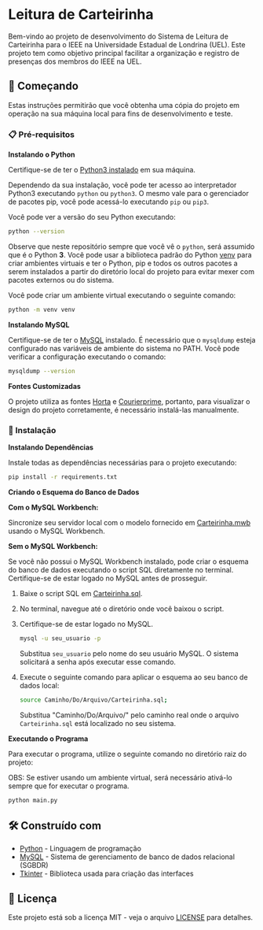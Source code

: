 # Leitura de Carteirinha

Bem-vindo ao projeto de desenvolvimento do Sistema de Leitura de Carteirinha para o IEEE na Universidade Estadual de Londrina (UEL). 
Este projeto tem como objetivo principal facilitar a organização e registro de presenças dos membros do IEEE na UEL.

## 🚀 Começando

Estas instruções permitirão que você obtenha uma cópia do projeto em operação na sua máquina local para fins de desenvolvimento e teste.

### 📋 Pré-requisitos

**Instalando o Python**

Certifique-se de ter o [Python3 instalado](https://realpython.com/installing-python/) em sua máquina.

Dependendo da sua instalação, você pode ter acesso ao interpretador Python3 executando `python` ou `python3`. 
O mesmo vale para o gerenciador de pacotes pip, você pode acessá-lo executando `pip` ou `pip3`.

Você pode ver a versão do seu Python executando:

```bash
python --version
```

Observe que neste repositório sempre que você vê o `python`, será assumido que é o Python **3**.
Você pode usar a biblioteca padrão do Python [venv](https://docs.python.org/3/library/venv.html)
para criar ambientes virtuais e ter o Python, pip e todos os outros pacotes a serem instalados
 a partir do diretório local do projeto para evitar mexer com pacotes externos ou do sistema.

Você pode criar um ambiente virtual executando o seguinte comando:

```bash
python -m venv venv
```

**Instalando MySQL**

Certifique-se de ter o [MySQL](https://dev.mysql.com/downloads/installer/) instalado. É necessário que o `mysqldump` esteja configurado nas variáveis de ambiente do sistema no PATH. Você pode verificar a configuração executando o comando:

```bash
mysqldump --version
```

**Fontes Customizadas**

O projeto utiliza as fontes [Horta](https://fontmeme.com/fontes/fonte-horta/) e [Courierprime](https://fonts.google.com/specimen/Courier+Prime), portanto, para visualizar o design do projeto corretamente, é necessário instalá-las manualmente.

### 🔧 Instalação

**Instalando Dependências**

Instale todas as dependências necessárias para o projeto executando:

```bash
pip install -r requirements.txt
```

**Criando o Esquema do Banco de Dados**

**Com o MySQL Workbench:**

Sincronize seu servidor local com o modelo fornecido em [Carteirinha.mwb](https://github.com/sb-uel/Leitura-de-Carteirinha/blob/main/db/Carteirinha.mwb) usando o MySQL Workbench.

**Sem o MySQL Workbench:**

Se você não possui o MySQL Workbench instalado, pode criar o esquema do banco de dados executando o script SQL diretamente no terminal. Certifique-se de estar logado no MySQL antes de prosseguir.

1. Baixe o script SQL em [Carteirinha.sql](https://github.com/sb-uel/Leitura-de-Carteirinha/blob/main/db/Carteirinha.sql).

2. No terminal, navegue até o diretório onde você baixou o script.

3. Certifique-se de estar logado no MySQL.

    ```bash
    mysql -u seu_usuario -p
    ```

   Substitua `seu_usuario` pelo nome do seu usuário MySQL. O sistema solicitará a senha após executar esse comando.

4. Execute o seguinte comando para aplicar o esquema ao seu banco de dados local:

    ```bash
    source Caminho/Do/Arquivo/Carteirinha.sql;
    ```

   Substitua "Caminho/Do/Arquivo/" pelo caminho real onde o arquivo `Carteirinha.sql` está localizado no seu sistema.

**Executando o Programa**

Para executar o programa, utilize o seguinte comando no diretório raiz do projeto:

OBS: Se estiver usando um ambiente virtual, será necessário ativá-lo sempre que for executar o programa.

```bash
python main.py
```

## 🛠️ Construído com

* [Python](https://www.python.org/) - Linguagem de programação
* [MySQL](https://www.mysql.com/) - Sistema de gerenciamento de banco de dados relacional (SGBDR)
* [Tkinter](https://docs.python.org/pt-br/3/library/tkinter.html) - Biblioteca usada para criação das interfaces

## 📄 Licença

Este projeto está sob a licença MIT - veja o arquivo [LICENSE](https://github.com/sb-uel/Leitura-de-Carteirinha/blob/main/LICENSE) para detalhes.

